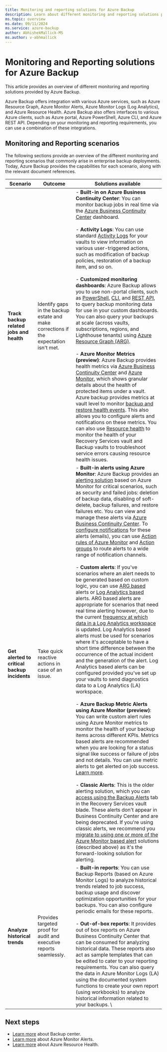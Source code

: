 ```yaml
---
title: Monitoring and reporting solutions for Azure Backup
description: Learn about different monitoring and reporting solutions provided by Azure Backup.
ms.topic: overview
ms.date: 09/11/2024
ms.service: azure-backup
author: AbhishekMallick-MS
ms.author: v-abhmallick
---
```


# Monitoring and Reporting solutions for Azure Backup

This article provides an overview of different monitoring and reporting solutions provided by Azure Backup.

Azure Backup offers integration with various Azure services, such as Azure Resource Graph, Azure Monitor Alerts, Azure Monitor Logs (Log Analytics), and Azure Resource Health. Azure Backup also offers interfaces to various Azure clients, such as Azure portal, Azure PowerShell, Azure CLI, and Azure REST API. Depending on your monitoring and reporting requirements, you can use a combination of these integrations.

## Monitoring and Reporting scenarios

The following sections provide an overview of the different monitoring and reporting scenarios that commonly arise in enterprise backup deployments. Today, Azure Backup provides the capabilities for each scenario, along with the relevant document references.

| Scenario | Outcome | Solutions available |
| --- | --- | --- |
| **Track backup related jobs and health** | Identify gaps in the backup estate and make corrections if the expectation isn't met. |  - **Built-in on Azure Business Continuity Center**: You can monitor backup jobs in real time via the [ Azure Business Continuity Center](../business-continuity-center/tutorial-monitor-operate.md) dashboard. <br><br>     - **Activity Logs**: You can use standard [Activity Logs](/azure/azure-monitor/essentials/activity-log) for your vaults to view information on various user-triggered actions, such as modification of backup policies, restoration of a backup item, and so on. <br><br>        - **Customized monitoring dashboards**: Azure Backup allows you to use non-portal clients, such as [PowerShell](backup-azure-vms-automation.md), [CLI](create-manage-azure-services-using-azure-command-line-interface.md), and [REST API](backup-azure-arm-userestapi-managejobs.md), to query backup monitoring data for use in your custom dashboards. You can also query your backups at scale (across vaults, subscriptions, regions, and Lighthouse tenants) using [Azure Resource Graph (ARG)](query-backups-using-azure-resource-graph.md). <br><br>        - **Azure Monitor Metrics (preview)**: Azure Backup provides health metrics via [Azure Business Continuity Center](../backup/query-backups-using-azure-resource-graph.md) and [Azure Monitor](query-backups-using-azure-resource-graph.md),  which shows granular details about the health of protected items under a vault. Azure backup provides metrics at vault level to monitor [backup and restore health events](metrics-overview.md). This also allows you to configure alerts and notifications on these metrics. You can also use [Resource health](/azure/service-health/resource-health-overview) to monitor the health of your Recovery Services vault and Backup vaults to troubleshoot service errors causing resource health issues.  |
| **Get alerted to critical backup incidents** | Take quick reactive actions in case of an issue. | - **Built-in alerts using Azure Monitor**: Azure Backup provides an [alerting solution](backup-azure-monitoring-built-in-monitor.md#azure-monitor-alerts-for-azure-backup) based on Azure Monitor for critical scenarios, such as security and failed jobs: deletion of backup data, disabling of soft-delete, backup failures, and restore failures etc. You can view and manage these alerts via [Azure Business Continuity Center](../business-continuity-center/tutorial-monitor-alerts-metrics.md#view-metrics). To [configure notifications](backup-azure-monitoring-built-in-monitor.md#configuring-notifications-for-alerts) for these alerts (emails), you can use [Action rules of Azure Monitor](/azure/azure-monitor/alerts/alerts-action-rules?tabs=portal) and [Action groups](/azure/azure-monitor/alerts/action-groups) to route alerts to a wide range of notification channels.   <br><br>     - **Custom alerts**: If you've scenarios where an alert needs to be generated based on custom logic, you can use [ARG based](/azure/governance/resource-graph/alerts-query-quickstart?tabs=arg-log-analytics) alerts or [Log Analytics based](backup-azure-monitoring-use-azuremonitor.md#create-alerts-by-using-log-analytics) alerts. ARG based alerts are appropriate for scenarios that need real time alerting however, due to the current [frequency at which data in a Log Analytics workspace](backup-azure-monitoring-use-azuremonitor.md#diagnostic-data-update-frequency) is updated. Log Analytics based alerts must be used for scenarios where it's acceptable to have a short time difference between the occurrence of the actual incident and the generation of the alert. Log Analytics based alerts can be configured provided you've set up your vaults to send diagnostics data to a Log Analytics (LA) workspace.     <br><br>   - **Azure Backup Metric Alerts using Azure Monitor (preview)**: You can write custom alert rules using Azure Monitor metrics to monitor the health of your backup items across different KPIs. Metrics based alerts are recommended when you are looking for a status signal like success or failure of jobs and not details. You can use metric alerts to get alerted on job success. [Learn more](metrics-overview.md).    <br><br>    - **Classic Alerts**: This is the older alerting solution, which you can [access using the Backup Alerts](backup-azure-monitoring-built-in-monitor.md#backup-alerts-in-recovery-services-vault) tab in the Recovery Services vault blade. These alerts don't appear in Business Continuity Center and are being deprecated. If you're using classic alerts, we recommend you [migrate to using one or more of the Azure Monitor based alert](move-to-azure-monitor-alerts.md#migrate-from-classic-alerts-to-built-in-azure-monitor-alerts) solutions (described above) as it's the forward-looking solution for alerting.  |
| **Analyze historical trends** | Provides targeted proof for audit and executive reports seamlessly. | - **Built-in reports**: You can use Backup Reports (based on Azure Monitor Logs) to analyze historical trends related to job success, backup usage and discover optimization opportunities for your backups. You can also configure periodic emails for these reports.  <br><br>   - **Out-of-box reports**: It provides out of box reports on Azure Business Continuity Center that can be consumed for analyzing historical data. These reports also act as sample templates that can be edited to cater to your reporting requirements. You can also query the data in Azure Monitor Logs (LA) using the documented system functions to create your own report (using workbooks) to analyze historical information related to your backups. \

## Next steps

- [Learn more](./backup-center-overview.md) about Backup center.
- [Learn more](./backup-azure-monitoring-built-in-monitor.md#azure-monitor-alerts-for-azure-backup) about Azure Monitor Alerts.
- [Learn more](/azure/service-health/resource-health-overview) about Azure Resource Health.